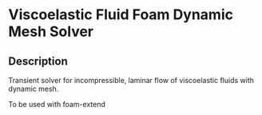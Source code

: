 # Viscoelastic Fluid Foam Dynamic Mesh Solver

## Description
Transient solver for incompressible, laminar flow of viscoelastic fluids with dynamic mesh.

To be used with foam-extend
